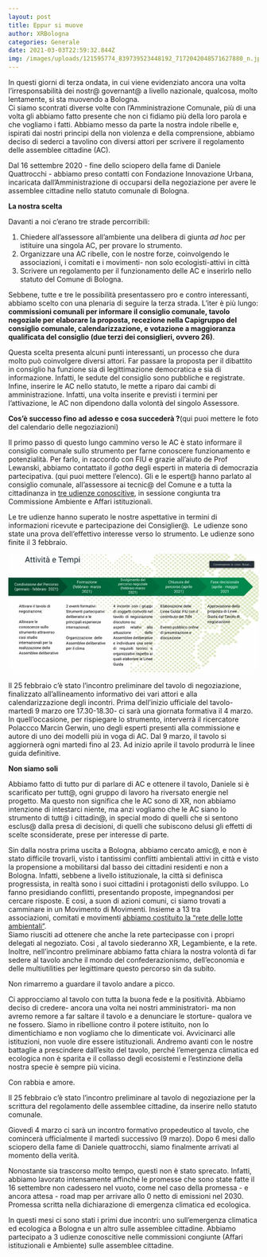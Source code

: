 ```yaml
---
layout: post
title: Eppur si muove
author: XRBologna
categories: Generale
date: 2021-03-03T22:59:32.844Z
img: /images/uploads/121595774_839739523448192_7172042048571627880_n.jpg
---
```

In questi giorni di terza ondata, in cui viene evidenziato ancora una volta l’irresponsabilità dei nostr@ governant@ a livello nazionale, qualcosa, molto lentamente, si sta muovendo a Bologna.\
Ci siamo scontrati diverse volte con l’Amministrazione Comunale, più di una volta gli abbiamo fatto presente che non ci fidiamo più della loro parola e che vogliamo i fatti. Abbiamo messo da parte la nostra indole ribelle e, ispirati dai nostri principi della non violenza e della comprensione, abbiamo deciso di sederci a tavolino con diversi attori per scrivere il regolamento delle assemblee cittadine (AC).

Dal 16 settembre 2020 - fine dello sciopero della fame di Daniele Quattrocchi - abbiamo preso contatti con Fondazione Innovazione Urbana, incaricata dall’Amministrazione di occuparsi della negoziazione per avere le assemblee cittadine nello statuto comunale di Bologna.

**La nostra scelta**

Davanti a noi c’erano tre strade percorribili:

1. Chiedere all’assessore all’ambiente una delibera di giunta *ad hoc* per istituire una singola AC, per provare lo strumento.
2. Organizzare una AC ribelle, con le nostre forze, coinvolgendo le associazioni, i comitati e i movimenti- non solo ecologisti-attivi in città
3. Scrivere un regolamento per il funzionamento delle AC e inserirlo nello statuto del Comune di Bologna.

Sebbene, tutte e tre le possibilità presentassero pro e contro interessanti, abbiamo scelto con una plenaria di seguire la terza strada. L’iter è più lungo: **commissioni comunali per informare il consiglio comunale, tavolo negoziale per elaborare la proposta, recezione nella Capigruppo del consiglio comunale, calendarizzazione, e votazione a maggioranza qualificata del consiglio (due terzi dei consiglieri, ovvero 26)**.

Questa scelta presenta alcuni punti interessanti, un processo che dura molto può coinvolgere diversi attori. Far passare la proposta per il dibattito in consiglio ha funzione sia di legittimazione democratica e sia di informazione. Infatti, le sedute del consiglio sono pubbliche e registrate. Infine, inserire le AC nello statuto, le mette a riparo dai cambi di amministrazione. Infatti, una volta inserite e previsti i termini per l’attivazione, le AC non dipendono dalla volontà del singolo Assessore.

**Cos’è successo fino ad adesso e cosa succederà ?**(qui puoi mettere le foto del calendario delle negoziazioni)

Il primo passo di questo lungo cammino verso le AC è stato informare il consiglio comunale sullo strumento per farne conoscere funzionamento e potenzialità. Per farlo, in raccordo con FIU e grazie all’aiuto de Prof Lewanski, abbiamo contattato il *gotha* degli esperti in materia di democrazia partecipativa. (qui puoi mettere l’elenco). Gli e le espert@ hanno parlato al consiglio comunale, all’assessore ai tecnic@ del Comune e a tutta la cittadinanza in [tre udienze conoscitive](https://www.youtube.com/watch?v=b331R4Zrrf8&t=424s), in sessione congiunta tra Commissione Ambiente e Affari istituzionali.

Le tre udienze hanno superato le nostre aspettative in termini di informazioni ricevute e partecipazione dei Consiglier@.  Le udienze sono state una prova dell’effettivo interesse verso lo strumento. Le udienze sono finite il 3 febbraio.

![](/images/uploads/calendario_tavolo.jpg)

Il 25 febbraio c’è stato l’incontro preliminare del tavolo di negoziazione, finalizzato all’allineamento informativo dei vari attori e alla calendarizzazione degli incontri. Prima dell’inizio ufficiale del tavolo- martedì 9 marzo ore 17.30-18.30- ci sarà una giornata formativa il 4 marzo. In quell’occasione, per rispiegare lo strumento, interverrà il ricercatore Polaccco Marcin Gerwin, uno degli esperti presenti alla commissione e autore di uno dei modelli più in voga di AC. Dal 9 marzo, il tavolo si aggiornerà ogni martedi fino al 23. Ad inizio aprile il tavolo produrrà le linee guida definitive.

**Non siamo soli**

Abbiamo fatto di tutto pur di parlare di AC e ottenere il tavolo, Daniele si è scarificato per tutt@, ogni gruppo di lavoro ha riversato energie nel progetto. Ma questo non significa che le AC sono di XR, non abbiamo intenzione di intestarci niente, ma anzi vogliamo che le AC siano lo strumento di tutt@ i cittadin@, in special modo di quelli che si sentono esclus@ dalla presa di decisioni, di quelli che subiscono delusi gli effetti di scelte sconsiderate, prese per interesse di parte.

Sin dalla nostra prima uscita a Bologna, abbiamo cercato amic@, e non è stato difficile trovarli, visto i tantissimi conflitti ambientali attivi in città e visto la propensione a mobilitarsi dal basso dei cittadini residenti e non a Bologna. Infatti, sebbene a livello istituzionale, la città si definisca progressista, in realtà sono i suoi cittadini i protagonisti dello sviluppo. Lo fanno presidiando conflitti, presentando proposte, impegnandosi per cercare risposte. E cosi, a suon di azioni comuni, ci siamo trovati a camminare in un Movimento di Movimenti. Insieme a 13 tra associazioni, comitati e movimenti [abbiamo costituito la “rete delle lotte ambientali”](https://lotteambientalibolognesi.noblogs.org/la-rete/).\
Siamo riusciti ad ottenere che anche la rete partecipasse con i propri delegati al negoziato. Cosi , al tavolo siederanno XR, Legambiente, e la rete. Inoltre, nell’incontro preliminare abbiamo fatta chiara la nostra volontà di far sedere al tavolo anche il mondo del confederazionismo, dell’economia e delle multiutilities per legittimare questo percorso sin da subito.

Non rimarremo a guardare il tavolo andare a picco.

Ci approcciamo al tavolo con tutta la buona fede e la positività. Abbiamo deciso di credere- ancora una volta nei nostri amministratori- ma non avremo remore a far saltare il tavolo e a denunciare le storture- qualora ve ne fossero. Siamo in ribellione contro il potere istituito, non lo dimentichiamo e non vogliamo che lo dimenticate voi. Avvicinarci alle istituzioni, non vuole dire essere istituzionali. Andremo avanti con le nostre battaglie a prescindere dall’esito del tavolo, perché l’emergenza climatica ed ecologica non è sparita e il collasso degli ecosistemi e l’estinzione della nostra specie è sempre più vicina.

Con rabbia e amore.

Il 25 febbraio c’è stato l’incontro preliminare al tavolo di negoziazione per la scrittura del regolamento delle assemblee cittadine, da inserire nello statuto comunale.

Giovedì 4 marzo ci sarà un incontro formativo propedeutico al tavolo, che comincerà ufficialmente il martedì successivo (9 marzo). Dopo 6 mesi dallo sciopero della fame di Daniele quattrocchi, siamo finalmente arrivati al momento della verità.

Nonostante sia trascorso molto tempo, questi non è stato sprecato. Infatti, abbiamo lavorato intensamente affinché le promesse che sono state fatte il 16 settembre non cadessero nel vuoto, come nel caso della promessa - e ancora attesa - road map per arrivare allo 0 netto di emissioni nel 2030. Promessa scritta nella dichiarazione di emergenza climatica ed ecologica.

In questi mesi ci sono stati i primi due incontri: uno sull’emergenza climatica ed ecologica a Bologna e un altro sulle assemblee cittadine. Abbiamo partecipato a 3 udienze conoscitive nelle commissioni congiunte (Affari istituzionali e Ambiente) sulle assemblee cittadine.